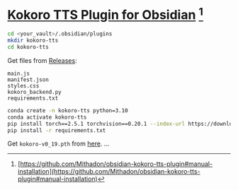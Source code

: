 # [Kokoro TTS Plugin for Obsidian](https://github.com/Mithadon/obsidian-kokoro-tts-plugin) [^1]

```sh
cd <your_vault>/.obsidian/plugins
mkdir kokoro-tts
cd kokoro-tts
```

Get files from [Releases](https://github.com/Mithadon/obsidian-kokoro-tts-plugin/releases):

```
main.js
manifest.json
styles.css
kokoro_backend.py
requirements.txt
```

```sh
conda create -n kokoro-tts python=3.10
conda activate kokoro-tts
pip install torch==2.5.1 torchvision==0.20.1 --index-url https://download.pytorch.org/whl/cu121
pip install -r requirements.txt
```

Get `kokoro-v0_19.pth` from [here](https://huggingface.co/hexgrad/kLegacy/tree/main/v0.19).
...

[^1]: [https://github.com/Mithadon/obsidian-kokoro-tts-plugin#manual-installation](https://github.com/Mithadon/obsidian-kokoro-tts-plugin#manual-installation)